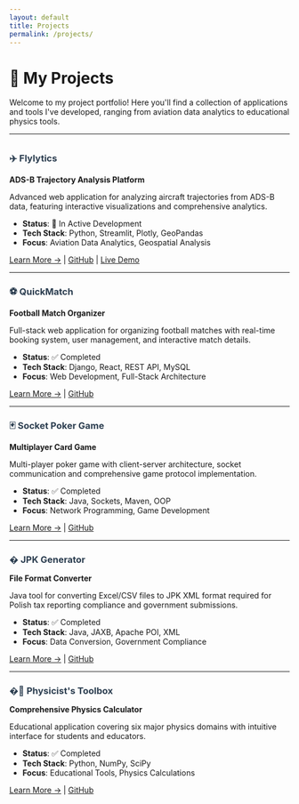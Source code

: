 ```yaml
---
layout: default
title: Projects
permalink: /projects/
---
```


# 🚀 My Projects

Welcome to my project portfolio! Here you'll find a collection of applications and tools I've developed, ranging from aviation data analytics to educational physics tools.

---

<div class="projects-showcase">

### ✈️ [Flylytics](./flylytics/)
**ADS-B Trajectory Analysis Platform**

Advanced web application for analyzing aircraft trajectories from ADS-B data, featuring interactive visualizations and comprehensive analytics.

- **Status**: 🚧 In Active Development
- **Tech Stack**: Python, Streamlit, Plotly, GeoPandas
- **Focus**: Aviation Data Analytics, Geospatial Analysis

[Learn More →](./flylytics/) | [GitHub](https://github.com/mstrzezon/flylytics) | [Live Demo](https://flylytics.streamlit.app)

---

### ⚽ [QuickMatch](./quickmatch/)
**Football Match Organizer**

Full-stack web application for organizing football matches with real-time booking system, user management, and interactive match details.

- **Status**: ✅ Completed
- **Tech Stack**: Django, React, REST API, MySQL
- **Focus**: Web Development, Full-Stack Architecture

[Learn More →](./quickmatch/) | [GitHub](https://github.com/TripleM-MMM/QuickMatch)

---

### 🃏 [Socket Poker Game](./poker/)
**Multiplayer Card Game**

Multi-player poker game with client-server architecture, socket communication and comprehensive game protocol implementation.

- **Status**: ✅ Completed
- **Tech Stack**: Java, Sockets, Maven, OOP
- **Focus**: Network Programming, Game Development

[Learn More →](./poker/) | [GitHub](https://github.com/mstrzezon/Poker)

---

### � [JPK Generator](./jpk-generator/)
**File Format Converter**

Java tool for converting Excel/CSV files to JPK XML format required for Polish tax reporting compliance and government submissions.

- **Status**: ✅ Completed
- **Tech Stack**: Java, JAXB, Apache POI, XML
- **Focus**: Data Conversion, Government Compliance

[Learn More →](./jpk-generator/) | [GitHub](https://github.com/mstrzezon/generator_jpk)

---

### �🔬 [Physicist's Toolbox](./physicist-toolbox/)
**Comprehensive Physics Calculator**

Educational application covering six major physics domains with intuitive interface for students and educators.

- **Status**: ✅ Completed
- **Tech Stack**: Python, NumPy, SciPy
- **Focus**: Educational Tools, Physics Calculations

[Learn More →](./physicist-toolbox/) | [GitHub](https://github.com/mstrzezon/physicist-toolbox)

</div>

<style>
.projects-showcase {
  margin: 2rem 0;
}

.projects-showcase h3 {
  color: #2c3e50;
  margin-bottom: 0.5rem;
}

.projects-showcase h3 a {
  text-decoration: none;
  color: inherit;
}

.projects-showcase h3 a:hover {
  color: #667eea;
}

.tech-categories {
  display: grid;
  grid-template-columns: repeat(auto-fit, minmax(250px, 1fr));
  gap: 1.5rem;
  margin: 2rem 0;
}

.tech-categories h3 {
  color: #495057;
  font-size: 1.1rem;
  margin-bottom: 1rem;
  padding-bottom: 0.5rem;
  border-bottom: 2px solid #667eea;
}

.tech-categories ul {
  list-style: none;
  padding: 0;
}

.tech-categories li {
  padding: 0.5rem 0;
  border-bottom: 1px solid #e9ecef;
}

.tech-categories li:last-child {
  border-bottom: none;
}

.tech-categories strong {
  color: #2c3e50;
}

.projects-footer {
  background: #f8f9fa;
  padding: 2rem;
  border-radius: 8px;
  text-align: center;
  margin: 3rem 0;
  border-left: 4px solid #667eea;
}

.footer-actions {
  margin-top: 1.5rem;
  display: flex;
  gap: 1rem;
  justify-content: center;
  flex-wrap: wrap;
}

.btn {
  display: inline-block;
  padding: 10px 20px;
  border-radius: 6px;
  text-decoration: none;
  font-weight: 500;
  transition: all 0.3s ease;
}

.btn-primary {
  background: #667eea;
  color: white;
}

.btn-primary:hover {
  background: #5a6fd8;
  transform: translateY(-2px);
  text-decoration: none;
  color: white;
}

.btn-outline {
  background: transparent;
  color: #667eea;
  border: 2px solid #667eea;
}

.btn-outline:hover {
  background: #667eea;
  color: white;
  transform: translateY(-2px);
  text-decoration: none;
}

@media (max-width: 768px) {
  .footer-actions {
    flex-direction: column;
    align-items: center;
  }
  
  .tech-categories {
    grid-template-columns: 1fr;
  }
}
</style>
